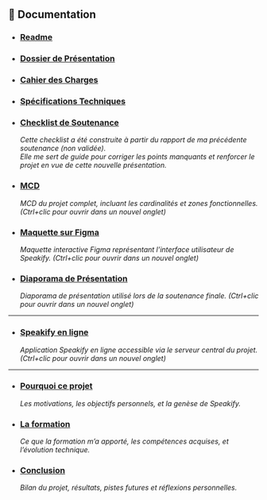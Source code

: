 ## 📄 Documentation

- ### [Readme](https://github.com/BlackSheep-78/speakify/blob/main/README.md)

- ### [Dossier de Présentation](docs/today/presentation.md)

- ### [Cahier des Charges](docs/today/statement_of_work.fr.md)

- ### [Spécifications Techniques](/docs/today/technical_specification_document.fr.md)

- ### [Checklist de Soutenance](./docs/checklist.md)  
  _Cette checklist a été construite à partir du rapport de ma précédente soutenance (non validée).  
  Elle me sert de guide pour corriger les points manquants et renforcer le projet en vue de cette nouvelle présentation._


- ### [MCD](/docs/today/MCD.pdf)
  _MCD du projet complet, incluant les cardinalités et zones fonctionnelles. (Ctrl+clic pour ouvrir dans un nouvel onglet)_

- ### [Maquette sur Figma](https://www.figma.com/proto/KVXW8xRzNIM24ZjB4duoUe/Speakify?node-id=3-13&p=f&t=yNHp8yvKNKKr6bk2-0&scaling=min-zoom&content-scaling=fixed&page-id=0%3A1)
  _Maquette interactive Figma représentant l’interface utilisateur de Speakify. (Ctrl+clic pour ouvrir dans un nouvel onglet)_

- ### [Diaporama de Présentation](https://docs.google.com/presentation/d/1PBIGio4ludcBh7yNv26cniMTyn6ENDHb0blfyW2BNMo/present)
  _Diaporama de présentation utilisé lors de la soutenance finale. (Ctrl+clic pour ouvrir dans un nouvel onglet)_

---

- ### [Speakify en ligne](http://speakify.blacksheep-node-c04fe.com/)
  _Application Speakify en ligne accessible via le serveur central du projet. (Ctrl+clic pour ouvrir dans un nouvel onglet)_

---

- ### [Pourquoi ce projet](./docs/today/pourquoi-ce-projet.md)  
  _Les motivations, les objectifs personnels, et la genèse de Speakify._

- ### [La formation](./docs/today/la-formation.md)  
  _Ce que la formation m’a apporté, les compétences acquises, et l’évolution technique._

- ### [Conclusion](./docs/today/conclusion.md)  
  _Bilan du projet, résultats, pistes futures et réflexions personnelles._




  
